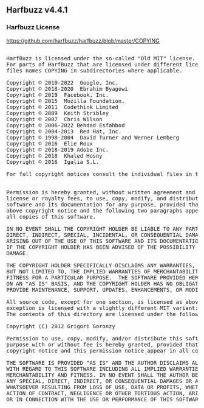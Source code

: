 ## Harfbuzz v4.4.1

### Harfbuzz License

https://github.com/harfbuzz/harfbuzz/blob/master/COPYING

<pre>

HarfBuzz is licensed under the so-called "Old MIT" license.  Details follow.
For parts of HarfBuzz that are licensed under different licenses see individual
files names COPYING in subdirectories where applicable.

Copyright © 2010-2022  Google, Inc.
Copyright © 2018-2020  Ebrahim Byagowi
Copyright © 2019  Facebook, Inc.
Copyright © 2015  Mozilla Foundation.
Copyright © 2011  Codethink Limited
Copyright © 2009  Keith Stribley
Copyright © 2007  Chris Wilson
Copyright © 2006-2022 Behdad Esfahbod
Copyright © 2004-2013  Red Hat, Inc.
Copyright © 1998-2004  David Turner and Werner Lemberg
Copyright © 2016  Elie Roux <elie.roux@telecom-bretagne.eu>
Copyright © 2018-2019 Adobe Inc.
Copyright © 2018  Khaled Hosny
Copyright © 2016  Igalia S.L.

For full copyright notices consult the individual files in the package.


Permission is hereby granted, without written agreement and without
license or royalty fees, to use, copy, modify, and distribute this
software and its documentation for any purpose, provided that the
above copyright notice and the following two paragraphs appear in
all copies of this software.

IN NO EVENT SHALL THE COPYRIGHT HOLDER BE LIABLE TO ANY PARTY FOR
DIRECT, INDIRECT, SPECIAL, INCIDENTAL, OR CONSEQUENTIAL DAMAGES
ARISING OUT OF THE USE OF THIS SOFTWARE AND ITS DOCUMENTATION, EVEN
IF THE COPYRIGHT HOLDER HAS BEEN ADVISED OF THE POSSIBILITY OF SUCH
DAMAGE.

THE COPYRIGHT HOLDER SPECIFICALLY DISCLAIMS ANY WARRANTIES, INCLUDING,
BUT NOT LIMITED TO, THE IMPLIED WARRANTIES OF MERCHANTABILITY AND
FITNESS FOR A PARTICULAR PURPOSE.  THE SOFTWARE PROVIDED HEREUNDER IS
ON AN "AS IS" BASIS, AND THE COPYRIGHT HOLDER HAS NO OBLIGATION TO
PROVIDE MAINTENANCE, SUPPORT, UPDATES, ENHANCEMENTS, OR MODIFICATIONS.

All source code, except for one section, is licensed as above. The one
exception is licensed with a slightly different MIT variant:
The contents of this directory are licensed under the following terms:

Copyright (C) 2012 Grigori Goronzy <greg@kinoho.net>

Permission to use, copy, modify, and/or distribute this software for any
purpose with or without fee is hereby granted, provided that the above
copyright notice and this permission notice appear in all copies.

THE SOFTWARE IS PROVIDED "AS IS" AND THE AUTHOR DISCLAIMS ALL WARRANTIES
WITH REGARD TO THIS SOFTWARE INCLUDING ALL IMPLIED WARRANTIES OF
MERCHANTABILITY AND FITNESS. IN NO EVENT SHALL THE AUTHOR BE LIABLE FOR
ANY SPECIAL, DIRECT, INDIRECT, OR CONSEQUENTIAL DAMAGES OR ANY DAMAGES
WHATSOEVER RESULTING FROM LOSS OF USE, DATA OR PROFITS, WHETHER IN AN
ACTION OF CONTRACT, NEGLIGENCE OR OTHER TORTIOUS ACTION, ARISING OUT OF
OR IN CONNECTION WITH THE USE OR PERFORMANCE OF THIS SOFTWARE.

</pre>
